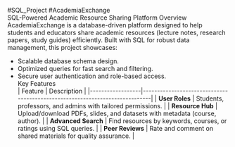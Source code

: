 #SQL_Project
#AcademiaExchange  
SQL-Powered Academic Resource Sharing Platform
Overview  
AcademiaExchange is a database-driven platform designed to help students and educators share academic resources (lecture notes, research papers, study guides) efficiently. Built with SQL for robust data management, this project showcases:  
- Scalable database schema design.  
- Optimized queries for fast search and filtering.  
- Secure user authentication and role-based access.  
Key Features  
| Feature          | Description                                                                 |
|------------------|-----------------------------------------------------------------------------|
| **User Roles**   | Students, professors, and admins with tailored permissions.                |
| **Resource Hub** | Upload/download PDFs, slides, and datasets with metadata (course, author). |
| **Advanced Search** | Find resources by keywords, courses, or ratings using SQL queries.       |
| **Peer Reviews** | Rate and comment on shared materials for quality assurance.               |



